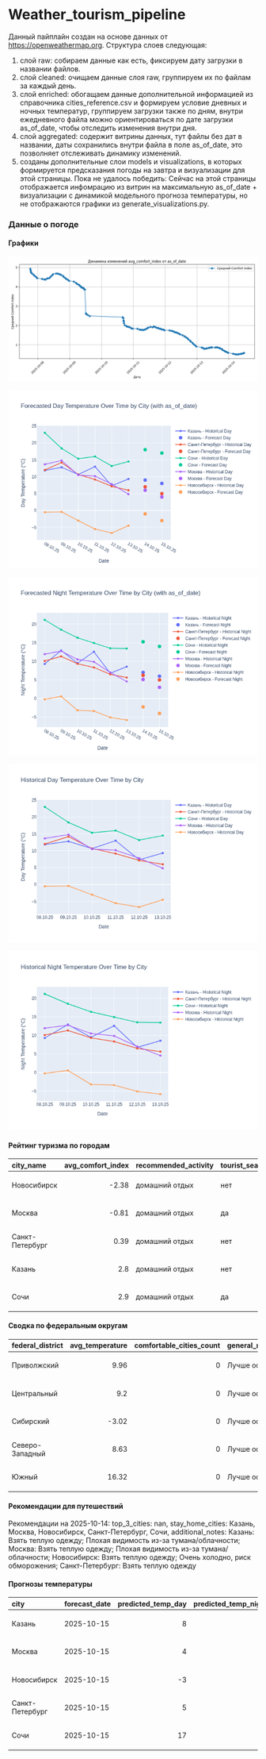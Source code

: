 # Weather_tourism_pipeline
Данный пайплайн создан на основе данных от https://openweathermap.org.
Структура слоев следующая:
  1) слой raw: 
  собираем данные как есть, фиксируем дату загрузки в названии файлов.
  2) слой cleaned:
  очищаем данные слоя raw, группируем их по файлам за каждый день.
  3) слой enriched:
  обогащаем данные дополнительной информацией из справочника cities_reference.csv и формируем условие дневных и ночных температур,
  группируем загрузки также по дням, внутри ежедневного файла можно ориентироваться по дате загрузки as_of_date, чтобы отследить изменения внутри дня.
  4) слой aggregated:
   содержит витрины данных, тут файлы без дат в названии, даты сохранились внутри файла в поле as_of_date, это позволняет отслеживать динамику изменений.
  6) созданы дополнительные слои models и visualizations, в которых формируется предсказания погоды на завтра и визуализации для этой страницы.
  Пока не удалось победить: Сейчас на этой страницы отображается инфомрацию из витрин на максимальную as_of_date + визуализации с динамикой модельного прогноза температуры, 
  но не отображаются графики из generate_visualizations.py.
<!-- WEATHER DATA START -->
### Данные о погоде

#### Графики
![Comfort Index Trend](data/visualizations/comfort_index_trend.png)

![Forecasted Day Temperature](data/visualizations/forecasted_day_temperature.png)

![Forecasted Night Temperature](data/visualizations/forecasted_night_temperature.png)

![Historical Day Temperature](data/visualizations/historical_day_temperature.png)

![Historical Night Temperature](data/visualizations/historical_night_temperature.png)

#### Рейтинг туризма по городам
| city_name       |   avg_comfort_index | recommended_activity   | tourist_season_match   | tourism_season   | tour_recommendation       | as_of_date          |
|:----------------|--------------------:|:-----------------------|:-----------------------|:-----------------|:--------------------------|:--------------------|
| Новосибирск     |               -2.38 | домашний отдых         | нет                    | Июнь-Август      | домашний отдых вне сезона | 2025-10-14 11:28:00 |
| Москва          |               -0.81 | домашний отдых         | да                     | Круглогодично    | домашний отдых в сезон    | 2025-10-14 11:28:00 |
| Санкт-Петербург |                0.39 | домашний отдых         | нет                    | Май-Сентябрь     | домашний отдых вне сезона | 2025-10-14 11:28:00 |
| Казань          |                2.8  | домашний отдых         | нет                    | Май-Сентябрь     | домашний отдых вне сезона | 2025-10-14 11:28:00 |
| Сочи            |                2.9  | домашний отдых         | да                     | Май-Октябрь      | домашний отдых в сезон    | 2025-10-14 11:28:00 |

#### Сводка по федеральным округам
| federal_district   |   avg_temperature |   comfortable_cities_count | general_recommendation   | as_of_date          |
|:-------------------|------------------:|---------------------------:|:-------------------------|:--------------------|
| Приволжский        |              9.96 |                          0 | Лучше остаться дома      | 2025-10-14 11:28:00 |
| Центральный        |              9.2  |                          0 | Лучше остаться дома      | 2025-10-14 11:28:00 |
| Сибирский          |             -3.02 |                          0 | Лучше остаться дома      | 2025-10-14 11:28:00 |
| Северо-Западный    |              8.63 |                          0 | Лучше остаться дома      | 2025-10-14 11:28:00 |
| Южный              |             16.32 |                          0 | Лучше остаться дома      | 2025-10-14 11:28:00 |

#### Рекомендации для путешествий
Рекомендации на 2025-10-14: top_3_cities: nan, stay_home_cities: Казань, Москва, Новосибирск, Санкт-Петербург, Сочи, additional_notes: Казань: Взять теплую одежду; Плохая видимость из-за тумана/облачности; Москва: Взять теплую одежду; Плохая видимость из-за тумана/облачности; Новосибирск: Взять теплую одежду; Очень холодно, риск обморожения; Санкт-Петербург: Взять теплую одежду

#### Прогнозы температуры
| city            | forecast_date   |   predicted_temp_day |   predicted_temp_night | model_type       | as_of_date          |
|:----------------|:----------------|---------------------:|-----------------------:|:-----------------|:--------------------|
| Казань          | 2025-10-15      |                    8 |                      6 | LinearRegression | 2025-10-14 11:28:09 |
| Москва          | 2025-10-15      |                    4 |                      3 | LinearRegression | 2025-10-14 11:28:09 |
| Новосибирск     | 2025-10-15      |                   -3 |                     -4 | LinearRegression | 2025-10-14 11:28:09 |
| Санкт-Петербург | 2025-10-15      |                    5 |                      5 | LinearRegression | 2025-10-14 11:28:09 |
| Сочи            | 2025-10-15      |                   17 |                     14 | LinearRegression | 2025-10-14 11:28:09 |


<!-- WEATHER DATA END -->
